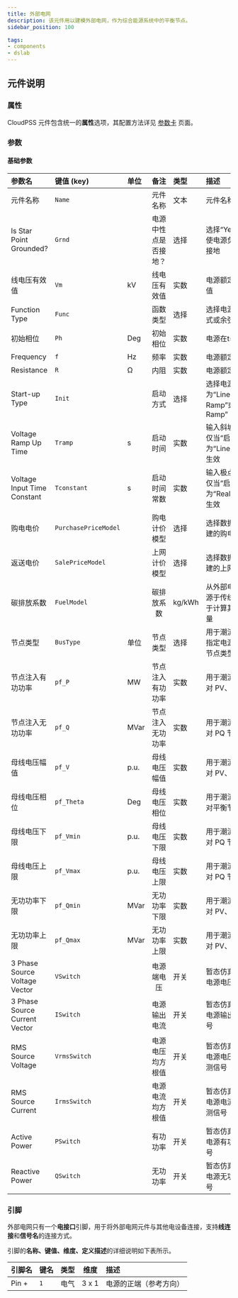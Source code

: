 ```yaml
---
title: 外部电网
description: 该元件用以建模外部电网，作为综合能源系统中的平衡节点。
sidebar_position: 100

tags: 
- components
- dslab
---
```


<!-- ## 元件定义

 该元件指外部电网,外部电网模型为理想电源，作为电力系统计算的参考节点，slack bus。

![外部电网](./IES-Generator-6Power.svg )

:::tip 使用技巧
一个项目拓扑只能有一个平衡节点，即一个外部电网。
::: -->

## 元件说明

### 属性

CloudPSS 元件包含统一的**属性**选项，其配置方法详见 [参数卡](docs/documents/software/10-xstudio/20-simstudio/40-workbench/20-function-zone/30-design-tab/30-param-panel/index.md) 页面。

### 参数

#### 基础参数

<!-- | 参数名 | 键名 | 类型 [单位] | 描述 | -->
<!-- |:------ |:---- |:-----------:|:---- | -->
| 参数名 | 键值 (key) | 单位 | 备注 | 类型 | 描述 |
| :--- | :--- | :--- | :--: | :--- | :--- |
| 元件名称 | `Name` |   | 元件名称| 文本 | 元件名称（可缺省） |
| Is Star Point Grounded? | `Grnd` |  | 电源中性点是否接地？ | 选择 | 选择“Yes”或“No”以使电源负端接地或不接地 |
| 线电压有效值 | `Vm` | kV | 线电压有效值| 实数  | 电源额定线电压有效值 |
| Function Type | `Func` |  | 函数类型| 选择 | 选择电源为正弦表达式或余弦表达式 |
| 初始相位 | `Ph` | Deg | 初始相位| 实数  | 电源在t=0时的相位 |
| Frequency | `f` | Hz | 频率| 实数  | 电源额定频率 |
| Resistance | `R` | Ω | 内阻| 实数  | 电源额定内阻 |
| Start\-up Type | `Init` |  | 启动方式| 选择 | 选择电源启动发式为“Linear Ramp”或“Real Pole Ramp” |
| Voltage Ramp Up Time | `Tramp` | s | 启动时间| 实数  | 输入斜坡启动时间，仅当“启动方式"项为“Linear Ramp”时生效 |
| Voltage Input Time Constant | `Tconstant` | s | 启动时间常数| 实数  | 输入极点时间常数，仅当“启动方式”项为“RealPoleRamp”时生效 |
| 购电电价 | `PurchasePriceModel` |  | 购电计价模型 | 选择 | 选择数据管理模块创建的购电计价模型 |
| 返送电价 | `SalePriceModel` |  | 上网计价模型 | 选择 | 选择数据管理模块创建的上网计价模型 |
| 碳排放系数 | `FuelModel` |  | 碳排放系数 | kg/kWh | 从外部电网处购电来源于传统火电时，用于计算其污染物排放量 |
| 节点类型 | `BusType` | 单位 | 节点类型| 选择 | 用于潮流计算功能，指定电源所在母线的节点类型 |
| 节点注入有功功率 | `pf_P` | MW | 节点注入有功功率| 实数  | 用于潮流计算功能，对 PV、PQ 节点有效 |
| 节点注入无功功率 | `pf_Q` | MVar | 节点注入无功功率| 实数  | 用于潮流计算功能，对 PQ 节点有效 |
| 母线电压幅值 | `pf_V` | p\.u\. | 母线电压幅值| 实数  | 用于潮流计算功能，对 PV、平衡节点有效 |
| 母线电压相位 | `pf_Theta` | Deg | 母线电压相位| 实数  | 用于潮流计算功能，对平衡节点有效 |
| 母线电压下限 | `pf_Vmin` | p\.u\. | 母线电压下限| 实数  | 用于潮流计算功能，对 PQ 节点有效 |
| 母线电压上限 | `pf_Vmax` | p\.u\. | 母线电压上限| 实数  | 用于潮流计算功能，对 PQ 节点有效 |
| 无功功率下限 | `pf_Qmin` | MVar | 无功功率下限| 实数  | 用于潮流计算功能，对 PV、平衡节点有效 |
| 无功功率上限 | `pf_Qmax` | MVar | 无功功率上限| 实数  | 用于潮流计算功能，对 PV、平衡节点有效 |
| 3 Phase Source Voltage Vector | `VSwitch` |  | 电源端电压 | 开关 | 暂态仿真输出选择-电源电压量测信号 |
| 3 Phase Source Current Vector | `ISwitch` |  | 电源输出电流 | 开关 | 暂态仿真输出选择-电源输出电流量测信号 |
| RMS Source Voltage | `VrmsSwitch` |  | 电源电压均方根值 | 开关 | 暂态仿真输出选择-电源电压均方根值量测信号 |
| RMS Source Current | `IrmsSwitch` |  | 电源电流均方根值 | 开关 | 暂态仿真输出选择-电源电流均方根值量测信号 |
| Active Power | `PSwitch` |  | 有功功率 | 开关 | 暂态仿真输出选择-电源有功功率量测信号 |
| Reactive Power | `QSwitch` |  | 无功功率 | 开关 | 暂态仿真输出选择-电源无功功率量测信号 |


### 引脚

外部电网只有一个**电接口**引脚，用于将外部电网元件与其他电设备连接，支持**线连接**和**信号名**的连接方式。

引脚的**名称、键值、维度、定义描述**的详细说明如下表所示。

| 引脚名 | 键名 | 类型 | 维度 | 描述 |
|:------ |:---- |:----:|:----:|:---- |
| Pin \+ | `1` | 电气 | 3 x 1 | 电源的正端（参考方向） |
